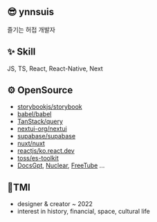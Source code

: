 ## 😎 ynnsuis
즐기는 허접 개발자

## ✨ Skill
JS, TS, React, React-Native, Next

## ⚙️ OpenSource
- [storybookjs/storybook](https://github.com/storybookjs/storybook/pull/26911)
- [babel/babel](https://github.com/babel/babel/pulls?q=author%3Asossost+)
- [TanStack/query](https://github.com/TanStack/query/pulls?q=author%3Asossost)
- [nextui-org/nextui](https://github.com/nextui-org/nextui/pulls?q=author%3Asossost)
- [supabase/supabase](https://github.com/supabase/supabase/pulls?q=author%3Asossost)
- [nuxt/nuxt](https://github.com/nuxt/nuxt/pulls?q=author%3Asossost)
- [reactjs/ko.react.dev](https://github.com/reactjs/ko.react.dev/pulls?q=author%3Asossost)
- [toss/es-toolkit](https://github.com/toss/es-toolkit/pulls?q=author%3Asossost)
- [DocsGpt](https://github.com/arc53/DocsGPT/pulls?q=author%3Asossost), [Nuclear](https://github.com/nukeop/nuclear/pulls?q=author%3Asossost), [FreeTube](https://github.com/FreeTubeApp/FreeTube/pulls?q=author%3Asossost) ... 

## 📖TMI
- designer & creator ~ 2022
- interest in history, financial, space, cultural life

